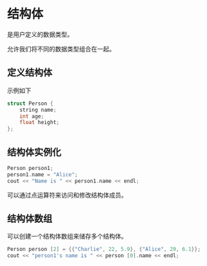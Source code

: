 # 结构体

是用户定义的数据类型。

允许我们将不同的数据类型组合在一起。

## 定义结构体

示例如下

```cpp
struct Person {
    string name;
    int age;
    float height;
};
```

## 结构体实例化

```cpp
Person person1;
person1.name = "Alice";
cout << "Name is " << person1.name << endl; 
```

可以通过点运算符来访问和修改结构体成员。

## 结构体数组

可以创建一个结构体数组来储存多个结构体。

```cpp
Person person [2] = {{"Charlie", 22, 5.9}, {"Alice", 29, 6.1}};
cout << "person1's name is " << person [0].name << endl;
```